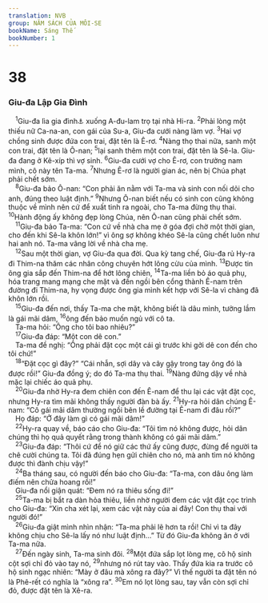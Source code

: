 ```yaml
---
translation: NVB
group: NĂM SÁCH CỦA MÔI-SE
bookName: Sáng Thế 
bookNumber: 1
---
```


<div class="title"><h1>38</h1><h3>Giu-đa Lập Gia Đình </h3></div>
<span class="verse sa_38_1"> <sup>1</sup>Giu-đa lìa gia đình<a data-toggle="tooltip" data-placement="bottom" title="Anh em">⚓</a> xuống A-đu-lam trọ tại nhà Hi-ra. </span>
<span class="verse sa_38_2"><sup>2</sup>Phải lòng một thiếu nữ Ca-na-an, con gái của Su-a, Giu-đa cưới nàng làm vợ. </span>
<span class="verse sa_38_3"><sup>3</sup>Hai vợ chồng sinh được đứa con trai, đặt tên là Ê-rơ. </span>
<span class="verse sa_38_4"><sup>4</sup>Nàng thọ thai nữa, sanh một con trai, đặt tên là Ô-nan; </span>
<span class="verse sa_38_5"><sup>5</sup>lại sanh thêm một con trai, đặt tên là Sê-la. Giu-đa đang ở Kê-xíp thì vợ sinh. </span>
<span class="verse sa_38_6"><sup>6</sup>Giu-đa cưới vợ cho Ê-rơ, con trưởng nam mình, cô này tên Ta-ma. </span>
<span class="verse sa_38_7"><sup>7</sup>Nhưng Ê-rơ là người gian ác, nên bị Chúa phạt phải chết sớm. <br/></span>
<span class="verse sa_38_8"> <sup>8</sup>Giu-đa bảo Ô-nan: “Con phải ăn nằm với Ta-ma và sinh con nối dõi cho anh, đúng theo luật định.” </span>
<span class="verse sa_38_9"><sup>9</sup>Nhưng Ô-nan biết nếu có sinh con cũng không thuộc về mình nên cứ để xuất tinh ra ngoài, cho Ta-ma đừng thụ thai. </span>
<span class="verse sa_38_10"><sup>10</sup>Hành động ấy không đẹp lòng Chúa, nên Ô-nan cũng phải chết sớm. <br/></span>
<span class="verse sa_38_11"> <sup>11</sup>Giu-đa bảo Ta-ma: “Con cứ về nhà cha mẹ ở góa đợi chờ một thời gian, cho đến khi Sê-la khôn lớn!” vì ông sợ không khéo Sê-la cũng chết luôn như hai anh nó. Ta-ma vâng lời về nhà cha mẹ. <br/></span>
<span class="verse sa_38_12"> <sup>12</sup>Sau một thời gian, vợ Giu-đa qua đời. Qua kỳ tang chế, Giu-đa rủ Hy-ra đi Thim-na thăm các nhân công chuyên hớt lông cừu của mình. </span>
<span class="verse sa_38_13"><sup>13</sup>Được tin ông gia sắp đến Thim-na để hớt lông chiên, </span>
<span class="verse sa_38_14"><sup>14</sup>Ta-ma liền bỏ áo quả phụ, hóa trang mang mạng che mặt và đến ngồi bên cổng thành Ê-nam trên đường đi Thim-na, hy vọng được ông gia mình kết hợp với Sê-la vì chàng đã khôn lớn rồi. <br/></span>
<span class="verse sa_38_15"> <sup>15</sup>Giu-đa đến nơi, thấy Ta-ma che mặt, không biết là dâu mình, tưởng lầm là gái mãi dâm, </span>
<span class="verse sa_38_16"><sup>16</sup>ông đến bảo muốn ngủ với cô ta. <br/> Ta-ma hỏi: “Ông cho tôi bao nhiêu?” <br/></span>
<span class="verse sa_38_17"> <sup>17</sup>Giu-đa đáp: “Một con dê con.” <br/> Ta-ma đề nghị: “Ông phải đặt cọc một cái gì trước khi gởi dê con đến cho tôi chứ!” <br/></span>
<span class="verse sa_38_18"> <sup>18</sup>“Đặt cọc gì đây?” “Cái nhẫn, sợi dây và cây gậy trong tay ông đó là được rồi!” Giu-đa đồng ý; do đó Ta-ma thụ thai. </span>
<span class="verse sa_38_19"><sup>19</sup>Nàng đứng dậy về nhà mặc lại chiếc áo quả phụ. <br/></span>
<span class="verse sa_38_20"> <sup>20</sup>Giu-đa nhờ Hy-ra đem chiên con đến Ê-nam để thu lại các vật đặt cọc, nhưng Hy-ra tìm mãi không thấy người đàn bà ấy. </span>
<span class="verse sa_38_21"><sup>21</sup>Hy-ra hỏi dân chúng Ê-nam: “Cô gái mãi dâm thường ngồi bên lề đường tại Ê-nam đi đâu rồi?” <br/> Họ đáp: “Ở đây làm gì có gái mãi dâm!” <br/></span>
<span class="verse sa_38_22"> <sup>22</sup>Hy-ra quay về, báo cáo cho Giu-đa: “Tôi tìm nó không được, hỏi dân chúng thì họ quả quyết rằng trong thành không có gái mãi dâm.” <br/></span>
<span class="verse sa_38_23"> <sup>23</sup>Giu-đa đáp: “Thôi cứ để nó giữ các thứ ấy cũng được, đừng để người ta chê cười chúng ta. Tôi đã đúng hẹn gửi chiên cho nó, mà anh tìm nó không được thì đành chịu vậy!” <br/></span>
<span class="verse sa_38_24"> <sup>24</sup>Ba tháng sau, có người đến báo cho Giu-đa: “Ta-ma, con dâu ông làm điếm nên chửa hoang rồi!” <br/> Giu-đa nổi giận quát: “Đem nó ra thiêu sống đi!” <br/></span>
<span class="verse sa_38_25"> <sup>25</sup>Ta-ma bị bắt ra dàn hỏa thiêu, liền nhờ người đem các vật đặt cọc trình cho Giu-đa: “Xin cha xét lại, xem các vật này của ai đây! Con thụ thai với người đó!” <br/></span>
<span class="verse sa_38_26"> <sup>26</sup>Giu-đa giật mình nhìn nhận: “Ta-ma phải lẽ hơn ta rồi! Chỉ vì ta đây không chịu cho Sê-la lấy nó như luật định…” Từ đó Giu-đa không ăn ở với Ta-ma nữa. <br/></span>
<span class="verse sa_38_27"> <sup>27</sup>Đến ngày sinh, Ta-ma sinh đôi. </span>
<span class="verse sa_38_28"><sup>28</sup>Một đứa sắp lọt lòng mẹ, cô hộ sinh cột sợi chỉ đỏ vào tay nó, </span>
<span class="verse sa_38_29"><sup>29</sup>nhưng nó rút tay vào. Thấy đứa kia ra trước cô hộ sinh ngạc nhiên: “Mày ở đâu mà xông ra đây?” Vì thế người ta đặt tên nó là Phê-rết có nghĩa là “xông ra”. </span>
<span class="verse sa_38_30"><sup>30</sup>Em nó lọt lòng sau, tay vẫn còn sợi chỉ đỏ, được đặt tên là Xê-ra. <br/></span>
